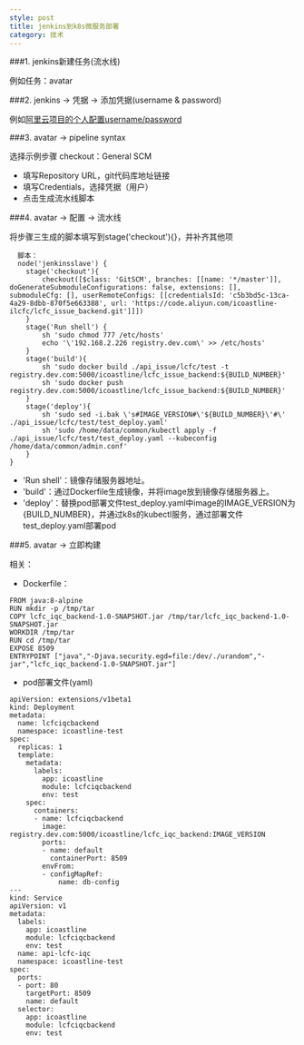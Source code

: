 ```yaml
---
style: post
title: jenkins到k8s微服务部署
category: 技术
---
```


###1. jenkins新建任务(流水线)

  例如任务：avatar

###2. jenkins -> 凭据 -> 添加凭据(username & password)

  例如[阿里云项目的个人配置username/password](https://code.aliyun.com/profile "profile")

###3. avatar -> pipeline syntax

选择示例步骤 checkout：General SCM

  * 填写Repository URL，git代码库地址链接
  * 填写Credentials，选择凭据（用户）
  * 点击生成流水线脚本
  
###4. avatar -> 配置 -> 流水线

将步骤三生成的脚本填写到stage('checkout'){}，并补齐其他项

```
  脚本：
  node('jenkinsslave') {
    stage('checkout'){
        checkout([$class: 'GitSCM', branches: [[name: '*/master']], doGenerateSubmoduleConfigurations: false, extensions: [], submoduleCfg: [], userRemoteConfigs: [[credentialsId: 'c5b3bd5c-13ca-4a29-8dbb-870f5e663388', url: 'https://code.aliyun.com/icoastline-ilcfc/lcfc_issue_backend.git']]])
    }
    stage('Run shell') {
        sh 'sudo chmod 777 /etc/hosts'
        echo '\'192.168.2.226 registry.dev.com\' >> /etc/hosts'
    }
    stage('build'){
        sh 'sudo docker build ./api_issue/lcfc/test -t registry.dev.com:5000/icoastline/lcfc_issue_backend:${BUILD_NUMBER}'
        sh 'sudo docker push registry.dev.com:5000/icoastline/lcfc_issue_backend:${BUILD_NUMBER}'
    }
    stage('deploy'){
        sh 'sudo sed -i.bak \'s#IMAGE_VERSION#\'${BUILD_NUMBER}\'#\' ./api_issue/lcfc/test/test_deploy.yaml'
        sh 'sudo /home/data/common/kubectl apply -f ./api_issue/lcfc/test/test_deploy.yaml --kubeconfig /home/data/common/admin.conf'
    }
}
```

* 'Run shell'：镜像存储服务器地址。
* 'build'：通过Dockerfile生成镜像，并将image放到镜像存储服务器上。
* 'deploy'：替换pod部署文件test_deploy.yaml中image的IMAGE_VERSION为{BUILD_NUMBER}，并通过k8s的kubectl服务，通过部署文件test_deploy.yaml部署pod

###5. avatar -> 立即构建


相关：

* Dockerfile：

```
FROM java:8-alpine
RUN mkdir -p /tmp/tar
COPY lcfc_iqc_backend-1.0-SNAPSHOT.jar /tmp/tar/lcfc_iqc_backend-1.0-SNAPSHOT.jar
WORKDIR /tmp/tar
RUN cd /tmp/tar
EXPOSE 8509
ENTRYPOINT ["java","-Djava.security.egd=file:/dev/./urandom","-jar","lcfc_iqc_backend-1.0-SNAPSHOT.jar"]
```

* pod部署文件(yaml)

```
apiVersion: extensions/v1beta1
kind: Deployment
metadata:
  name: lcfciqcbackend
  namespace: icoastline-test
spec:
  replicas: 1
  template:
    metadata:
      labels:
        app: icoastline
        module: lcfciqcbackend
        env: test
    spec:
      containers:
      - name: lcfciqcbackend
        image: registry.dev.com:5000/icoastline/lcfc_iqc_backend:IMAGE_VERSION
        ports:
        - name: default
          containerPort: 8509
        envFrom: 
        - configMapRef: 
            name: db-config
---
kind: Service
apiVersion: v1
metadata:
  labels:
    app: icoastline
    module: lcfciqcbackend
    env: test
  name: api-lcfc-iqc
  namespace: icoastline-test
spec:
  ports:
  - port: 80
    targetPort: 8509
    name: default
  selector:
    app: icoastline
    module: lcfciqcbackend
    env: test
```
